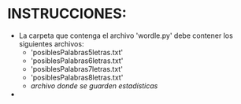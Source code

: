 # INSTRUCCIONES: 
* La carpeta que contenga el archivo 'wordle.py' debe contener los siguientes archivos:
  * 'posiblesPalabras5letras.txt'
  * 'posiblesPalabras6letras.txt'
  * 'posiblesPalabras7letras.txt'
  * 'posiblesPalabras8letras.txt'
  * *archivo donde se guarden estadísticas*
* 
